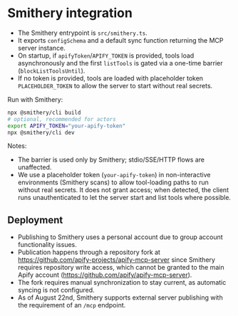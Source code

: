 # Smithery integration

- The Smithery entrypoint is `src/smithery.ts`.
- It exports `configSchema` and a default sync function returning the MCP server instance.
- On startup, if `apifyToken`/`APIFY_TOKEN` is provided, tools load asynchronously and the first `listTools` is gated via a one-time barrier (`blockListToolsUntil`).
- If no token is provided, tools are loaded with placeholder token `PLACEHOLDER_TOKEN` to allow the server to start without real secrets.

Run with Smithery:

```bash
npx @smithery/cli build
# optional, recommended for actors
export APIFY_TOKEN="your-apify-token"
npx @smithery/cli dev
```

Notes:
- The barrier is used only by Smithery; stdio/SSE/HTTP flows are unaffected.
- We use a placeholder token (`your-apify-token`) in non-interactive environments (Smithery scans) to allow tool-loading paths to run without real secrets. It does not grant access; when detected, the client runs unauthenticated to let the server start and list tools where possible.

## Deployment

- Publishing to Smithery uses a personal account due to group account functionality issues.
- Publication happens through a repository fork at https://github.com/apify-projects/apify-mcp-server since Smithery requires repository write access, which cannot be granted to the main Apify account (https://github.com/apify/apify-mcp-server).
- The fork requires manual synchronization to stay current, as automatic syncing is not configured.
- As of August 22nd, Smithery supports external server publishing with the requirement of an `/mcp` endpoint.
